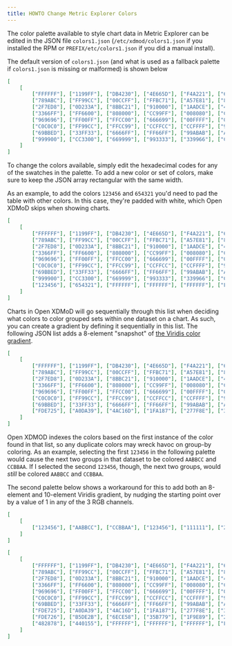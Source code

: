 ```yaml
---
title: HOWTO Change Metric Explorer Colors
---
```


The color palette available to style chart data in Metric Explorer can be edited
in the JSON file `colors1.json` (`/etc/xdmod/colors1.json` if you installed the RPM or
`PREFIX/etc/colors1.json` if you did a manual install).

The default version of `colors1.json` (and what is used as a fallback palette if `colors1.json` 
is missing or malformed) is shown below

```json
[
	[
		["FFFFFF"], ["1199FF"], ["DB4230"], ["4E665D"], ["F4A221"], ["66FF00"], ["33ABAB"], ["A88D95"], 
		["789ABC"], ["FF99CC"], ["00CCFF"], ["FFBC71"], ["A57E81"], ["8D4DFF"], ["FF6666"], ["CC99FF"],
		["2F7ED8"], ["0D233A"], ["8BBC21"], ["910000"], ["1AADCE"], ["492970"], ["F28F43"], ["77A1E5"], 
		["3366FF"], ["FF6600"], ["808000"], ["CC99FF"], ["008080"], ["CC6600"], ["9999FF"], ["99FF99"],
		["969696"], ["FF00FF"], ["FFCC00"], ["666699"], ["00FFFF"], ["00CCFF"], ["993366"], ["3AAAAA"], 
		["C0C0C0"], ["FF99CC"], ["FFCC99"], ["CCFFCC"], ["CCFFFF"], ["99CCFF"], ["339966"], ["FF9966"],
		["69BBED"], ["33FF33"], ["6666FF"], ["FF66FF"], ["99ABAB"], ["AB8722"], ["AB6565"], ["990099"],
		["999900"], ["CC3300"], ["669999"], ["993333"], ["339966"], ["C42525"], ["A6C96A"], ["111111"]
	]
]
```

To change the colors available, simply edit the hexadecimal codes for any of the swatches in the palette.
To add a new color or set of colors, make sure to keep the JSON array rectangular with the same width.

As an example, to add the colors `123456` and `654321` you'd need to pad the table with other colors. 
In this case, they're padded with white, which Open XDMoD skips when showing charts.

```json
[
	[
		["FFFFFF"], ["1199FF"], ["DB4230"], ["4E665D"], ["F4A221"], ["66FF00"], ["33ABAB"], ["A88D95"], 
		["789ABC"], ["FF99CC"], ["00CCFF"], ["FFBC71"], ["A57E81"], ["8D4DFF"], ["FF6666"], ["CC99FF"],
		["2F7ED8"], ["0D233A"], ["8BBC21"], ["910000"], ["1AADCE"], ["492970"], ["F28F43"], ["77A1E5"], 
		["3366FF"], ["FF6600"], ["808000"], ["CC99FF"], ["008080"], ["CC6600"], ["9999FF"], ["99FF99"],
		["969696"], ["FF00FF"], ["FFCC00"], ["666699"], ["00FFFF"], ["00CCFF"], ["993366"], ["3AAAAA"], 
		["C0C0C0"], ["FF99CC"], ["FFCC99"], ["CCFFCC"], ["CCFFFF"], ["99CCFF"], ["339966"], ["FF9966"],
		["69BBED"], ["33FF33"], ["6666FF"], ["FF66FF"], ["99ABAB"], ["AB8722"], ["AB6565"], ["990099"],
		["999900"], ["CC3300"], ["669999"], ["993333"], ["339966"], ["C42525"], ["A6C96A"], ["111111"],
		["123456"], ["654321"], ["FFFFFF"], ["FFFFFF"], ["FFFFFF"], ["FFFFFF"], ["FFFFFF"], ["FFFFFF"]
	]
]
```

Charts in Open XDMoD will go sequentially through this list when deciding what colors to color grouped sets within
one dataset on a chart. As such, you can create a gradient by defining it sequentially in this list. The
following JSON list adds a 8-element "snapshot" of [the Viridis color gradient](https://bids.github.io/colormap/).

```json
[
	[
		["FFFFFF"], ["1199FF"], ["DB4230"], ["4E665D"], ["F4A221"], ["66FF00"], ["33ABAB"], ["A88D95"], 
		["789ABC"], ["FF99CC"], ["00CCFF"], ["FFBC71"], ["A57E81"], ["8D4DFF"], ["FF6666"], ["CC99FF"],
		["2F7ED8"], ["0D233A"], ["8BBC21"], ["910000"], ["1AADCE"], ["492970"], ["F28F43"], ["77A1E5"], 
		["3366FF"], ["FF6600"], ["808000"], ["CC99FF"], ["008080"], ["CC6600"], ["9999FF"], ["99FF99"],
		["969696"], ["FF00FF"], ["FFCC00"], ["666699"], ["00FFFF"], ["00CCFF"], ["993366"], ["3AAAAA"], 
		["C0C0C0"], ["FF99CC"], ["FFCC99"], ["CCFFCC"], ["CCFFFF"], ["99CCFF"], ["339966"], ["FF9966"],
		["69BBED"], ["33FF33"], ["6666FF"], ["FF66FF"], ["99ABAB"], ["AB8722"], ["AB6565"], ["990099"],
		["FDE725"], ["A0DA39"], ["4AC16D"], ["1FA187"], ["277F8E"], ["365C8D"], ["46327E"], ["440154"]
	]
]
```

Open XDMOD indexes the colors based on the first instance of the color found in that list, 
so any duplicate colors may wreck havoc on group-by coloring. 
As an example, selecting the first `123456` in the following
palette would cause the next two groups in that dataset to be colored `AABBCC` and `CCBBAA`. 
If I selected the second `123456`, though, the next two groups, would *still* be colored `AABBCC` and `CCBBAA`.

The second palette below shows a workaround for this to add both an 8-element and 10-element Viridis gradient, by 
nudging the starting point over by a value of 1 in any of the 3 RGB channels.

```json
[
	[
		["123456"], ["AABBCC"], ["CCBBAA"], ["123456"], ["111111"], ["222222"], ["333333"], ["444444"]
	]
]
```

```json
[
	[
		["FFFFFF"], ["1199FF"], ["DB4230"], ["4E665D"], ["F4A221"], ["66FF00"], ["33ABAB"], ["A88D95"], 
		["789ABC"], ["FF99CC"], ["00CCFF"], ["FFBC71"], ["A57E81"], ["8D4DFF"], ["FF6666"], ["CC99FF"],
		["2F7ED8"], ["0D233A"], ["8BBC21"], ["910000"], ["1AADCE"], ["492970"], ["F28F43"], ["77A1E5"], 
		["3366FF"], ["FF6600"], ["808000"], ["CC99FF"], ["008080"], ["CC6600"], ["9999FF"], ["99FF99"],
		["969696"], ["FF00FF"], ["FFCC00"], ["666699"], ["00FFFF"], ["00CCFF"], ["993366"], ["3AAAAA"], 
		["C0C0C0"], ["FF99CC"], ["FFCC99"], ["CCFFCC"], ["CCFFFF"], ["99CCFF"], ["339966"], ["FF9966"],
		["69BBED"], ["33FF33"], ["6666FF"], ["FF66FF"], ["99ABAB"], ["AB8722"], ["AB6565"], ["990099"],
		["FDE725"], ["A0DA39"], ["4AC16D"], ["1FA187"], ["277F8E"], ["365C8D"], ["46327E"], ["440154"],
		["FDE726"], ["B5DE2B"], ["6ECE58"], ["35B779"], ["1F9E89"], ["26828e"], ["31688E"], ["3E4989"], 
		["482878"], ["440155"], ["FFFFFF"], ["FFFFFF"], ["FFFFFF"], ["FFFFFF"], ["FFFFFF"], ["FFFFFF"]
	]
]
